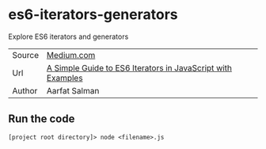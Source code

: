# es6-iterators-generators
Explore ES6 iterators and generators

| | |
|--|--|
|Source|[Medium.com](https://medium.com/)|
|Url|[A Simple Guide to ES6 Iterators in JavaScript with Examples](https://codeburst.io/a-simple-guide-to-es6-iterators-in-javascript-with-examples-189d052c3d8e)|
|Author|Aarfat Salman|

## Run the code
````
[project root directory]> node <filename>.js
````
